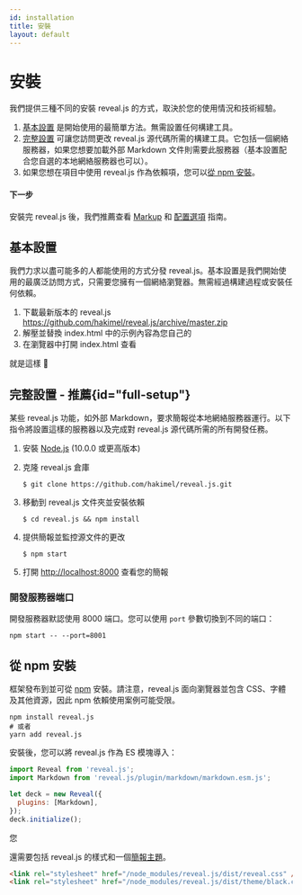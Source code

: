 ```yaml
---
id: installation
title: 安裝
layout: default
---
```


# 安裝

我們提供三種不同的安裝 reveal.js 的方式，取決於您的使用情況和技術經驗。

1. [基本設置](#basic-setup) 是開始使用的最簡單方法。無需設置任何構建工具。
1. [完整設置](#full-setup) 可讓您訪問更改 reveal.js 源代碼所需的構建工具。它包括一個網絡服務器，如果您想要加載外部 Markdown 文件則需要此服務器（基本設置配合您自選的本地網絡服務器也可以）。
1. 如果您想在項目中使用 reveal.js 作為依賴項，您可以[從 npm 安裝](#installing-from-npm)。

#### 下一步

安裝完 reveal.js 後，我們推薦查看 [Markup](/markup/) 和 [配置選項](/config/) 指南。

## 基本設置

我們力求以盡可能多的人都能使用的方式分發 reveal.js。基本設置是我們開始使用的最廣泛訪問方式，只需要您擁有一個網絡瀏覽器。無需經過構建過程或安裝任何依賴。

1. 下載最新版本的 reveal.js <https://github.com/hakimel/reveal.js/archive/master.zip>
1. 解壓並替換 index.html 中的示例內容為您自己的
1. 在瀏覽器中打開 index.html 查看

就是這樣 🚀

## 完整設置 <span class="text-gray-500 font-normal">- 推薦</span>{id="full-setup"}

某些 reveal.js 功能，如外部 Markdown，要求簡報從本地網絡服務器運行。以下指令將設置這樣的服務器以及完成對 reveal.js 源代碼所需的所有開發任務。

1. 安裝 [Node.js](https://nodejs.org/) (10.0.0 或更高版本)

1. 克隆 reveal.js 倉庫

   ```shell
   $ git clone https://github.com/hakimel/reveal.js.git
   ```

1. 移動到 reveal.js 文件夾並安裝依賴

   ```shell
   $ cd reveal.js && npm install
   ```

1. 提供簡報並監控源文件的更改

   ```shell
   $ npm start
   ```

1. 打開 <http://localhost:8000> 查看您的簡報

### 開發服務器端口

開發服務器默認使用 8000 端口。您可以使用 `port` 參數切換到不同的端口：

```shell
npm start -- --port=8001
```

## 從 npm 安裝

框架發布到並可從 [npm](https://www.npmjs.com/package/reveal.js) 安裝。請注意，reveal.js 面向瀏覽器並包含 CSS、字體及其他資源，因此 npm 依賴使用案例可能受限。

```shell
npm install reveal.js
# 或者
yarn add reveal.js
```

安裝後，您可以將 reveal.js 作為 ES 模塊導入：

```js
import Reveal from 'reveal.js';
import Markdown from 'reveal.js/plugin/markdown/markdown.esm.js';

let deck = new Reveal({
  plugins: [Markdown],
});
deck.initialize();
```

您

還需要包括 reveal.js 的樣式和一個[簡報主題](/themes/)。

```html
<link rel="stylesheet" href="/node_modules/reveal.js/dist/reveal.css" />
<link rel="stylesheet" href="/node_modules/reveal.js/dist/theme/black.css" />
```
